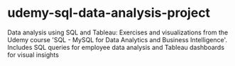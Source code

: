 # udemy-sql-data-analysis-project
Data analysis using SQL and Tableau: Exercises and visualizations from the Udemy course 'SQL - MySQL for Data Analytics and Business Intelligence'. Includes SQL queries for employee data analysis and Tableau dashboards for visual insights
